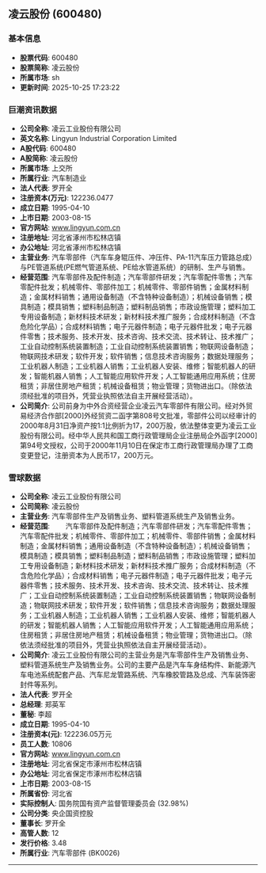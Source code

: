 ## 凌云股份 (600480)

### 基本信息

- **股票代码**: 600480
- **股票简称**: 凌云股份
- **所属市场**: sh
- **更新时间**: 2025-10-25 17:23:22

### 巨潮资讯数据

- **公司全称**: 凌云工业股份有限公司
- **英文名称**: Lingyun Industrial Corporation Limited
- **A股代码**: 600480
- **A股简称**: 凌云股份
- **所属市场**: 上交所
- **所属行业**: 汽车制造业
- **法人代表**: 罗开全
- **注册资本(万元)**: 122236.0477
- **成立日期**: 1995-04-10
- **上市日期**: 2003-08-15
- **官方网站**: www.lingyun.com.cn
- **注册地址**: 河北省涿州市松林店镇
- **办公地址**: 河北省涿州市松林店镇
- **主营业务**: 汽车零部件（汽车车身辊压件、冲压件、PA-11汽车压力管路总成）与PE管道系统(PE燃气管道系统、PE给水管道系统）的研制、生产与销售。
- **经营范围**: 汽车零部件及配件制造；汽车零部件研发；汽车零配件零售；汽车零配件批发；机械零件、零部件加工；机械零件、零部件销售；金属材料制造；金属材料销售；通用设备制造（不含特种设备制造）；机械设备销售；模具制造；模具销售；塑料制品制造；塑料制品销售；市政设施管理；塑料加工专用设备制造；新材料技术研发；新材料技术推广服务；合成材料制造（不含危险化学品）；合成材料销售；电子元器件制造；电子元器件批发；电子元器件零售；技术服务、技术开发、技术咨询、技术交流、技术转让、技术推广；工业自动控制系统装置制造；工业自动控制系统装置销售；物联网设备制造；物联网技术研发；软件开发；软件销售；信息技术咨询服务；数据处理服务；工业机器人制造；工业机器人销售；工业机器人安装、维修；智能机器人的研发；智能机器人销售；人工智能应用软件开发；人工智能通用应用系统；住房租赁；非居住房地产租赁；机械设备租赁；物业管理；货物进出口。（除依法须经批准的项目外，凭营业执照依法自主开展经营活动）。
- **公司简介**: 公司前身为中外合资经营企业凌云汽车零部件有限公司。经对外贸易经济合作部[2000]外经贸资二函字第808号文批准，零部件公司以经审计的2000年8月31日净资产按1:1比例折为17，200万股，依法整体变更为凌云工业股份有限公司。经中华人民共和国工商行政管理局企业注册局企外函字[2000]第94号文授权，公司于2000年11月10日在保定市工商行政管理局办理了工商变更登记，注册资本为人民币17，200万元。

### 雪球数据

- **公司全称**: 凌云工业股份有限公司
- **公司简称**: 凌云股份
- **主营业务**: 汽车零部件生产及销售业务、塑料管道系统生产及销售业务。
- **经营范围**: 　　汽车零部件及配件制造；汽车零部件研发；汽车零配件零售；汽车零配件批发；机械零件、零部件加工；机械零件、零部件销售；金属材料制造；金属材料销售；通用设备制造（不含特种设备制造）；机械设备销售；模具制造；模具销售；塑料制品制造；塑料制品销售；市政设施管理；塑料加工专用设备制造；新材料技术研发；新材料技术推广服务；合成材料制造（不含危险化学品）；合成材料销售；电子元器件制造；电子元器件批发；电子元器件零售；技术服务、技术开发、技术咨询、技术交流、技术转让、技术推广；工业自动控制系统装置制造；工业自动控制系统装置销售；物联网设备制造；物联网技术研发；软件开发；软件销售；信息技术咨询服务；数据处理服务；工业机器人制造；工业机器人销售；工业机器人安装、维修；智能机器人的研发；智能机器人销售；人工智能应用软件开发；人工智能通用应用系统；住房租赁；非居住房地产租赁；机械设备租赁；物业管理；货物进出口。（除依法须经批准的项目外，凭营业执照依法自主开展经营活动）。
- **公司简介**: 凌云工业股份有限公司的主营业务是汽车零部件生产及销售业务、塑料管道系统生产及销售业务。公司的主要产品是汽车车身结构件、新能源汽车电池系统配套产品、汽车尼龙管路系统、汽车橡胶管路及总成、汽车装饰密封件等系列。
- **法人代表**: 罗开全
- **总经理**: 郑英军
- **董秘**: 李超
- **成立日期**: 1995-04-10
- **注册资本(元)**: 122236.05万元
- **员工人数**: 10806
- **官方网站**: www.lingyun.com.cn
- **注册地址**: 河北省保定市涿州市松林店镇
- **办公地址**: 河北省保定市涿州市松林店镇
- **上市日期**: 2003-08-15
- **所属省份**: 河北省
- **实际控制人**: 国务院国有资产监督管理委员会 (32.98%)
- **公司分类**: 央企国资控股
- **董事长**: 罗开全
- **高管人数**: 12
- **发行价格**: 3.48
- **所属行业**: 汽车零部件 (BK0026)

---